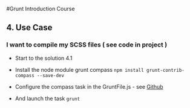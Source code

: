 #Grunt Introduction Course

## 4. Use Case

### I want to compile my SCSS files ( see code in project )

 * Start to the solution 4.1

 * Install the node module grunt compass `npm install grunt-contrib-compass --save-dev`

 * Configure the compass task in the GruntFile.js - see [Github](https://github.com/gruntjs/grunt-contrib-compass)

 * And launch the task `grunt`